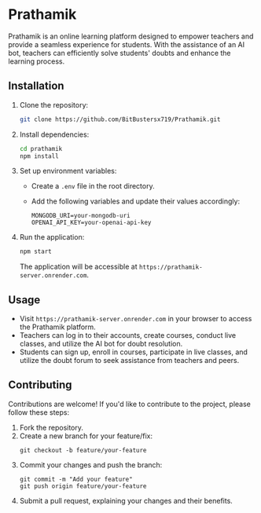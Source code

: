 # Prathamik

Prathamik is an online learning platform designed to empower teachers and provide a seamless experience for students. With the assistance of an AI bot, teachers can efficiently solve students' doubts and enhance the learning process.

## Installation

1. Clone the repository:

   ```bash
   git clone https://github.com/BitBustersx719/Prathamik.git
   ```

2. Install dependencies:

   ```bash
   cd prathamik
   npm install
   ```

3. Set up environment variables:

   - Create a `.env` file in the root directory.
   - Add the following variables and update their values accordingly:

     ```plaintext
     MONGODB_URI=your-mongodb-uri
     OPENAI_API_KEY=your-openai-api-key
     ```

4. Run the application:

   ```bash
   npm start
   ```

   The application will be accessible at `https://prathamik-server.onrender.com`.

## Usage

- Visit `https://prathamik-server.onrender.com` in your browser to access the Prathamik platform.
- Teachers can log in to their accounts, create courses, conduct live classes, and utilize the AI bot for doubt resolution.
- Students can sign up, enroll in courses, participate in live classes, and utilize the doubt forum to seek assistance from teachers and peers.

## Contributing

Contributions are welcome! If you'd like to contribute to the project, please follow these steps:

1. Fork the repository.
2. Create a new branch for your feature/fix:
   ```plaintext
   git checkout -b feature/your-feature
   ```
3. Commit your changes and push the branch:
   ```plaintext
   git commit -m "Add your feature"
   git push origin feature/your-feature
   ```
4. Submit a pull request, explaining your changes and their benefits.
